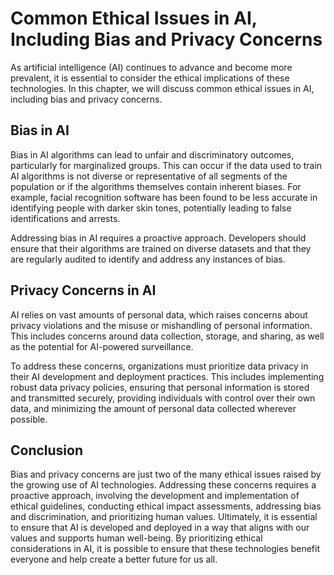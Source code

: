 Common Ethical Issues in AI, Including Bias and Privacy Concerns
====================================================================================================

As artificial intelligence (AI) continues to advance and become more prevalent, it is essential to consider the ethical implications of these technologies. In this chapter, we will discuss common ethical issues in AI, including bias and privacy concerns.

Bias in AI
----------

Bias in AI algorithms can lead to unfair and discriminatory outcomes, particularly for marginalized groups. This can occur if the data used to train AI algorithms is not diverse or representative of all segments of the population or if the algorithms themselves contain inherent biases. For example, facial recognition software has been found to be less accurate in identifying people with darker skin tones, potentially leading to false identifications and arrests.

Addressing bias in AI requires a proactive approach. Developers should ensure that their algorithms are trained on diverse datasets and that they are regularly audited to identify and address any instances of bias.

Privacy Concerns in AI
----------------------

AI relies on vast amounts of personal data, which raises concerns about privacy violations and the misuse or mishandling of personal information. This includes concerns around data collection, storage, and sharing, as well as the potential for AI-powered surveillance.

To address these concerns, organizations must prioritize data privacy in their AI development and deployment practices. This includes implementing robust data privacy policies, ensuring that personal information is stored and transmitted securely, providing individuals with control over their own data, and minimizing the amount of personal data collected wherever possible.

Conclusion
----------

Bias and privacy concerns are just two of the many ethical issues raised by the growing use of AI technologies. Addressing these concerns requires a proactive approach, involving the development and implementation of ethical guidelines, conducting ethical impact assessments, addressing bias and discrimination, and prioritizing human values. Ultimately, it is essential to ensure that AI is developed and deployed in a way that aligns with our values and supports human well-being. By prioritizing ethical considerations in AI, it is possible to ensure that these technologies benefit everyone and help create a better future for us all.
